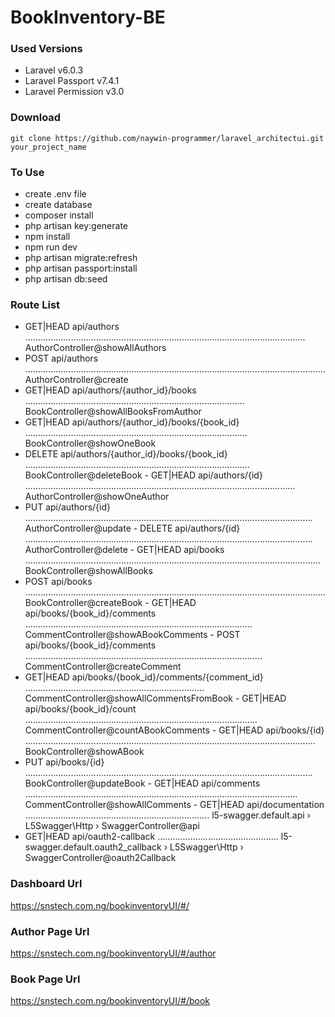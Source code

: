 # BookInventory-BE

### Used Versions
- Laravel v6.0.3
- Laravel Passport v7.4.1
- Laravel Permission v3.0

### Download
```
git clone https://github.com/naywin-programmer/laravel_architectui.git your_project_name
```

### To Use
- create .env file
- create database
- composer install
- php artisan key:generate
- npm install
- npm run dev
- php artisan migrate:refresh
- php artisan passport:install
- php artisan db:seed

### Route List
- GET|HEAD  api/authors ............................................................................................................... AuthorController@showAllAuthors 
- POST      api/authors ....................................................................................................................... AuthorController@create 
- GET|HEAD  api/authors/{author_id}/books ....................................................................................... BookController@showAllBooksFromAuthor
- GET|HEAD  api/authors/{author_id}/books/{book_id} ........................................................................................ BookController@showOneBook
- DELETE    api/authors/{author_id}/books/{book_id} ......................................................................................... BookController@deleteBook  - GET|HEAD  api/authors/{id} ........................................................................................................... AuthorController@showOneAuthor
- PUT       api/authors/{id} .................................................................................................................. AuthorController@update  - DELETE    api/authors/{id} .................................................................................................................. AuthorController@delete  - GET|HEAD  api/books ..................................................................................................................... BookController@showAllBooks
- POST      api/books ....................................................................................................................... BookController@createBook  - GET|HEAD  api/books/{book_id}/comments .......................................................................................... CommentController@showABookComments  - POST      api/books/{book_id}/comments .............................................................................................. CommentController@createComment
- GET|HEAD  api/books/{book_id}/comments/{comment_id} ....................................................................... CommentController@showAllCommentsFromBook  - GET|HEAD  api/books/{book_id}/count ............................................................................................ CommentController@countABookComments  - GET|HEAD  api/books/{id} ................................................................................................................... BookController@showABook
- PUT       api/books/{id} .................................................................................................................. BookController@updateBook  - GET|HEAD  api/comments ............................................................................................................ CommentController@showAllComments  - GET|HEAD  api/documentation ......................................................................... l5-swagger.default.api › L5Swagger\Http › SwaggerController@api
- GET|HEAD  api/oauth2-callback ................................................ l5-swagger.default.oauth2_callback › L5Swagger\Http › SwaggerController@oauth2Callback 

### Dashboard Url

https://snstech.com.ng/bookinventoryUI/#/

### Author Page Url

https://snstech.com.ng/bookinventoryUI/#/author

### Book Page Url

https://snstech.com.ng/bookinventoryUI/#/book
